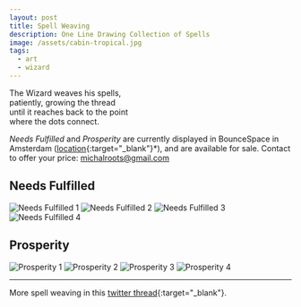```yaml
---
layout: post
title: Spell Weaving
description: One Line Drawing Collection of Spells
image: /assets/cabin-tropical.jpg
tags:
  - art
  - wizard
---
```

The Wizard weaves his spells, <br>
patiently, growing the thread <br>
until it reaches back to the point <br> 
where the dots connect. <br>


*Needs Fulfilled* and *Prosperity* are currently displayed in BounceSpace in Amsterdam ([location](https://maps.app.goo.gl/c6QEV363qXfuu78y9){:target="_blank"}*), and are available for sale. Contact to offer your price: michalroots@gmail.com

## Needs Fulfilled

![Needs Fulfilled 1](/assets/needs-fulfilled-1.jpeg)
![Needs Fulfilled 2](/assets/needs-fulfilled-2.jpeg)
![Needs Fulfilled 3](/assets/needs-fulfilled-3.jpeg)
![Needs Fulfilled 4](/assets/needs-fulfilled-4.jpeg)
## Prosperity

![Prosperity 1](/assets/prosperity-1.jpeg)
![Prosperity 2](/assets/prosperity-2.jpeg)
![Prosperity 3](/assets/prosperity-3.jpeg)
![Prosperity 4](/assets/prosperity-4.jpeg)

---
More spell weaving in this [twitter thread](https://x.com/michalkorzonek/status/1638471274513985536){:target="_blank"}.